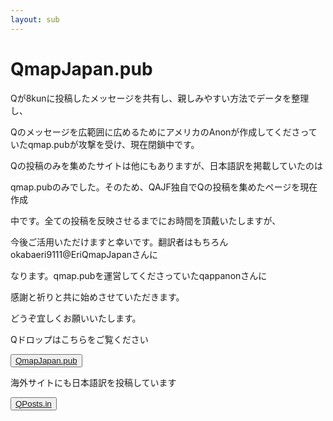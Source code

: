 ```yaml
---
layout: sub
---
```


# QmapJapan.pub

Qが8kunに投稿したメッセージを共有し、親しみやすい方法でデータを整理し、

Qのメッセージを広範囲に広めるためにアメリカのAnonが作成してくださっていたqmap.pubが攻撃を受け、現在閉鎖中です。

Qの投稿のみを集めたサイトは他にもありますが、日本語訳を掲載していたのは

qmap.pubのみでした。そのため、QAJF独自でQの投稿を集めたページを現在作成

中です。全ての投稿を反映させるまでにお時間を頂戴いたしますが、

今後ご活用いただけますと幸いです。翻訳者はもちろんokabaeri9111@EriQmapJapanさんに

なります。qmap.pubを運営してくださっていたqappanonさんに

感謝と祈りと共に始めさせていただきます。

どうぞ宜しくお願いいたします。


Qドロップはこちらをご覧ください

<button><a href="https://qajf-qmapjapan-pub.officialblog.jp" target="_blank">QmapJapan.pub</a></button>

海外サイトにも日本語訳を投稿しています

<button><a href="https://qposts.in/japanese" target="_blank">QPosts.in</a></button>
